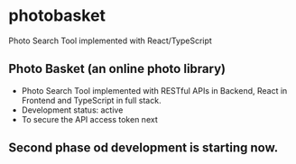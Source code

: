 # photobasket
Photo Search Tool implemented with React/TypeScript

## Photo Basket (an online photo library)
- Photo Search Tool implemented with RESTful APIs in Backend, React in Frontend and TypeScript in full stack.
- Development status: active
- To secure the API access token next

## Second phase od development is starting now.
